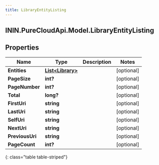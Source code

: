```yaml
---
title: LibraryEntityListing
---
```

## ININ.PureCloudApi.Model.LibraryEntityListing

## Properties

|Name | Type | Description | Notes|
|------------ | ------------- | ------------- | -------------|
| **Entities** | [**List&lt;Library&gt;**](Library.html) |  | [optional] |
| **PageSize** | **int?** |  | [optional] |
| **PageNumber** | **int?** |  | [optional] |
| **Total** | **long?** |  | [optional] |
| **FirstUri** | **string** |  | [optional] |
| **LastUri** | **string** |  | [optional] |
| **SelfUri** | **string** |  | [optional] |
| **NextUri** | **string** |  | [optional] |
| **PreviousUri** | **string** |  | [optional] |
| **PageCount** | **int?** |  | [optional] |
{: class="table table-striped"}


